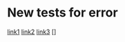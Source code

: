 # New tests for error
[link1]((hello.com))
[link2](why?andhow?.com/#)
[link3](https://hihihi-youknow)
[]